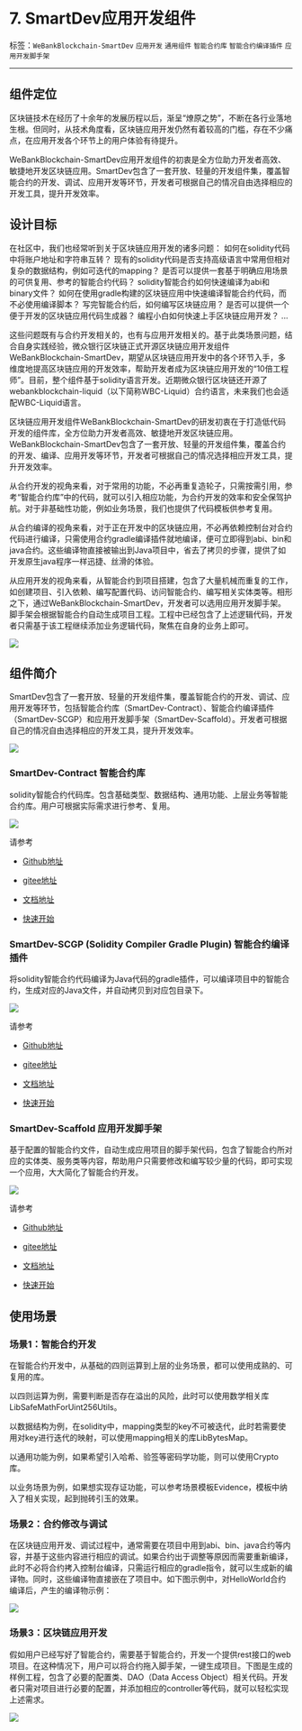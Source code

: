 # 7. SmartDev应用开发组件

标签：``WeBankBlockchain-SmartDev`` ``应用开发`` ``通用组件`` ``智能合约库`` ``智能合约编译插件`` ``应用开发脚手架``

----

## 组件定位

区块链技术在经历了十余年的发展历程以后，渐呈“燎原之势”，不断在各行业落地生根。但同时，从技术角度看，区块链应用开发仍然有着较高的门槛，存在不少痛点，在应用开发各个环节上的用户体验有待提升。

WeBankBlockchain-SmartDev应用开发组件的初衷是全方位助力开发者高效、敏捷地开发区块链应用。SmartDev包含了一套开放、轻量的开发组件集，覆盖智能合约的开发、调试、应用开发等环节，开发者可根据自己的情况自由选择相应的开发工具，提升开发效率。

## 设计目标

在社区中，我们也经常听到关于区块链应用开发的诸多问题：
如何在solidity代码中将账户地址和字符串互转？
现有的solidity代码是否支持高级语言中常用但相对复杂的数据结构，例如可迭代的mapping？
是否可以提供一套基于明确应用场景的可供复用、参考的智能合约代码？
solidity智能合约如何快速编译为abi和binary文件？
如何在使用gradle构建的区块链应用中快速编译智能合约代码，而不必使用编译脚本？
写完智能合约后，如何编写区块链应用？
是否可以提供一个便于开发的区块链应用代码生成器？
编程小白如何快速上手区块链应用开发？
...

这些问题既有与合约开发相关的，也有与应用开发相关的。基于此类场景问题，结合自身实践经验，微众银行区块链正式开源区块链应用开发组件WeBankBlockchain-SmartDev，期望从区块链应用开发中的各个环节入手，多维度地提高区块链应用的开发效率，帮助开发者成为区块链应用开发的“10倍工程师”。目前，整个组件基于solidity语言开发。近期微众银行区块链还开源了webankblockchain-liquid（以下简称WBC-Liquid）合约语言，未来我们也会适配WBC-Liquid语言。

区块链应用开发组件WeBankBlockchain-SmartDev的研发初衷在于打造低代码开发的组件库，全方位助力开发者高效、敏捷地开发区块链应用。WeBankBlockchain-SmartDev包含了一套开放、轻量的开发组件集，覆盖合约的开发、编译、应用开发等环节，开发者可根据自己的情况选择相应开发工具，提升开发效率。

从合约开发的视角来看，对于常用的功能，不必再重复造轮子，只需按需引用，参考“智能合约库”中的代码，就可以引入相应功能，为合约开发的效率和安全保驾护航。对于非基础性功能，例如业务场景，我们也提供了代码模板供参考复用。

从合约编译的视角来看，对于正在开发中的区块链应用，不必再依赖控制台对合约代码进行编译，只需使用合约gradle编译插件就地编译，便可立即得到abi、bin和java合约。这些编译物直接被输出到Java项目中，省去了拷贝的步骤，提供了如开发原生java程序一样迅捷、丝滑的体验。

从应用开发的视角来看，从智能合约到项目搭建，包含了大量机械而重复的工作，如创建项目、引入依赖、编写配置代码、访问智能合约、编写相关实体类等。相形之下，通过WeBankBlockchain-SmartDev，开发者可以选用应用开发脚手架。脚手架会根据智能合约自动生成项目工程。工程中已经包含了上述逻辑代码，开发者只需基于该工程继续添加业务逻辑代码，聚焦在自身的业务上即可。

![](../../../../2.x/images/governance/SmartDev/compare.png)

## 组件简介
SmartDev包含了一套开放、轻量的开发组件集，覆盖智能合约的开发、调试、应用开发等环节，包括智能合约库（SmartDev-Contract）、智能合约编译插件（SmartDev-SCGP）和应用开发脚手架（SmartDev-Scaffold）。开发者可根据自己的情况自由选择相应的开发工具，提升开发效率。

![](../../../../2.x/images/governance/SmartDev/smartdev_overview.png)

### SmartDev-Contract 智能合约库
solidity智能合约代码库。包含基础类型、数据结构、通用功能、上层业务等智能合约库。用户可根据实际需求进行参考、复用。

![](../../../../2.x/images/governance/SmartDev/contract_lib.png)

请参考  

- [Github地址](https://github.com/WeBankBlockchain/SmartDev-Contract)

- [gitee地址](https://gitee.com/WeBankBlockchain/SmartDev-Contract)

- [文档地址](https://smartdev-doc.readthedocs.io/zh_CN/latest/docs/WeBankBlockchain-SmartDev-Contract/index.html)
  
- [快速开始](https://smartdev-doc.readthedocs.io/zh_CN/latest/docs/WeBankBlockchain-SmartDev-Contract/quick_start.html)


### SmartDev-SCGP (Solidity Compiler Gradle Plugin) 智能合约编译插件
将solidity智能合约代码编译为Java代码的gradle插件，可以编译项目中的智能合约，生成对应的Java文件，并自动拷贝到对应包目录下。 

![](../../../../2.x/images/governance/SmartDev/compile_plugin.png)

请参考

- [Github地址](https://github.com/WeBankBlockchain/SmartDev-SCGP)

- [gitee地址](https://gitee.com/WeBankBlockchain/SmartDev-SCGP)

- [文档地址](https://smartdev-doc.readthedocs.io/zh_CN/latest/docs/WeBankBlockchain-SmartDev-SCGP/index.html)
  
- [快速开始](https://smartdev-doc.readthedocs.io/zh_CN/latest/docs/WeBankBlockchain-SmartDev-SCGP/quick_start.html)

### SmartDev-Scaffold 应用开发脚手架
基于配置的智能合约文件，自动生成应用项目的脚手架代码，包含了智能合约所对应的实体类、服务类等内容，帮助用户只需要修改和编写较少量的代码，即可实现一个应用，大大简化了智能合约开发。 

![](../../../../2.x/images/governance/SmartDev/scaffold.png)

请参考

- [Github地址](https://github.com/WeBankBlockchain/SmartDev-Scaffold)

- [gitee地址](https://gitee.com/WeBankBlockchain/SmartDev-Scaffold)

- [文档地址](https://smartdev-doc.readthedocs.io/zh_CN/latest/docs/WeBankBlockchain-SmartDev-Scaffold/index.html)

- [快速开始](https://smartdev-doc.readthedocs.io/zh_CN/latest/docs/WeBankBlockchain-SmartDev-Scaffold/quick_start.html)


## 使用场景

### 场景1：智能合约开发

在智能合约开发中，从基础的四则运算到上层的业务场景，都可以使用成熟的、可复用的库。

以四则运算为例，需要判断是否存在溢出的风险，此时可以使用数学相关库LibSafeMathForUint256Utils。

以数据结构为例，在solidity中，mapping类型的key不可被迭代，此时若需要使用对key进行迭代的映射，可以使用mapping相关的库LibBytesMap。

以通用功能为例，如果希望引入哈希、验签等密码学功能，则可以使用Crypto库。

以业务场景为例，如果想实现存证功能，可以参考场景模板Evidence，模板中纳入了相关实现，起到抛砖引玉的效果。

### 场景2：合约修改与调试

在区块链应用开发、调试过程中，通常需要在项目中用到abi、bin、java合约等内容，并基于这些内容进行相应的调试。如果合约出于调整等原因而需要重新编译，此时不必将合约拷入控制台编译，只需运行相应的gradle指令，就可以生成新的编译物。同时，这些编译物直接嵌在了项目中。如下图示例中，对HelloWorld合约编译后，产生的编译物示例：

![](../../../../2.x/images/governance/SmartDev/example.png)

### 场景3：区块链应用开发

假如用户已经写好了智能合约，需要基于智能合约，开发一个提供rest接口的web项目。在这种情况下，用户可以将合约拖入脚手架，一键生成项目。下图是生成的样例工程，包含了必要的配置类、DAO（Data Access Object）相关代码。开发者只需对项目进行必要的配置，并添加相应的controller等代码，就可以轻松实现上述需求。

![](../../../../2.x/images/governance/SmartDev/dir.png)
